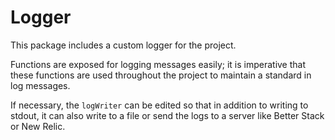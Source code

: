 # Logger

This package includes a custom logger for the project.

Functions are exposed for logging messages easily; it is imperative that these
functions are used throughout the project to maintain a standard in log
messages.

If necessary, the `logWriter` can be edited so that in addition to writing to
stdout, it can also write to a file or send the logs to a server like Better
Stack or New Relic.
